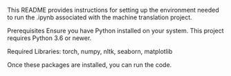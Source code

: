 This README provides instructions for setting up the environment needed to run the .ipynb associated with the machine translation project.

Prerequisites
Ensure you have Python installed on your system. This project requires Python 3.6 or newer.

Required Libraries: torch, numpy, nltk, seaborn, matplotlib

Once these packages are installed, you can run the code.
